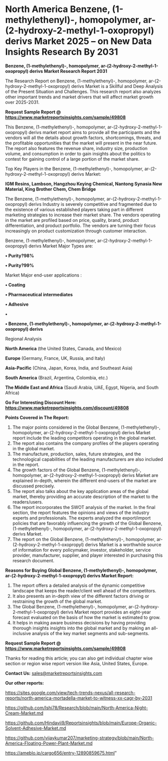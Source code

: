 # North America Benzene, (1-methylethenyl)-, homopolymer, ar-(2-hydroxy-2-methyl-1-oxopropyl) derivs Market 2025 – on New Data Insights Research By 2031

<strong>Benzene, (1-methylethenyl)-, homopolymer, ar-(2-hydroxy-2-methyl-1-oxopropyl) derivs Market Research Report 2031</strong>

The Research Report on Benzene, (1-methylethenyl)-, homopolymer, ar-(2-hydroxy-2-methyl-1-oxopropyl) derivs Market is a Skillful and Deep Analysis of the Present Situation and Challenges. This research report also analyzes other important trends and market drivers that will affect market growth over 2025-2031.

<strong>Request Sample Report @ <a href=https://www.marketreportsinsights.com/sample/49808>https://www.marketreportsinsights.com/sample/49808</a></strong>

This Benzene, (1-methylethenyl)-, homopolymer, ar-(2-hydroxy-2-methyl-1-oxopropyl) derivs market report aims to provide all the participants and the vendors will all the details about growth factors, shortcomings, threats, and the profitable opportunities that the market will present in the near future. The report also features the revenue share, industry size, production volume, and consumption in order to gain insights about the politics to contest for gaining control of a large portion of the market share.

Top Key Players in the Benzene, (1-methylethenyl)-, homopolymer, ar-(2-hydroxy-2-methyl-1-oxopropyl) derivs Market:

<strong>IGM Resins, Lambson, Hangzhou Keying Chemical, Nantong Synasia New Material, King Brother Chem, Chem Bridge</strong>

The Benzene, (1-methylethenyl)-, homopolymer, ar-(2-hydroxy-2-methyl-1-oxopropyl) derivs Industry is severely competitive and fragmented due to the existence of various established players taking part in different marketing strategies to increase their market share. The vendors operating in the market are profiled based on price, quality, brand, product differentiation, and product portfolio. The vendors are turning their focus increasingly on product customization through customer interaction.

Benzene, (1-methylethenyl)-, homopolymer, ar-(2-hydroxy-2-methyl-1-oxopropyl) derivs Market Major Types are:

<strong>•  Purity?98%

•  Purity?99%</strong>

Market Major end-user applications :

<strong>•  Coating

•  Pharmaceutical intermediates

•  Adhesive

•  

•  Benzene, (1-methylethenyl)-, homopolymer, ar-(2-hydroxy-2-methyl-1-oxopropyl) derivs</strong>

Regional Analysis

</u><strong><b>North America</b></strong> (the United States, Canada, and Mexico)

<strong><b>Europe </b></strong>(Germany, France, UK, Russia, and Italy)

<strong><b>Asia-Pacific</b></strong> (China, Japan, Korea, India, and Southeast Asia)

<strong><b>South America</b></strong> (Brazil, Argentina, Colombia, etc.)

<strong><b>The Middle East and Africa</b></strong> (Saudi Arabia, UAE, Egypt, Nigeria, and South Africa)

<strong>Go For Interesting Discount Here: <a href=https://www.marketreportsinsights.com/discount/49808>https://www.marketreportsinsights.com/discount/49808</a></strong>

<strong>Points Covered in The Report:</strong>
<ol>
  <li>The major points considered in the Global Benzene, (1-methylethenyl)-, homopolymer, ar-(2-hydroxy-2-methyl-1-oxopropyl) derivs Market report include the leading competitors operating in the global market.</li>
  <li>The report also contains the company profiles of the players operating in the global market.</li>
  <li>The manufacture, production, sales, future strategies, and the technological capabilities of the leading manufacturers are also included in the report.</li>
  <li>The growth factors of the Global Benzene, (1-methylethenyl)-, homopolymer, ar-(2-hydroxy-2-methyl-1-oxopropyl) derivs Market are explained in-depth, wherein the different end-users of the market are discussed precisely.</li>
  <li>The report also talks about the key application areas of the global market, thereby providing an accurate description of the market to the readers/users.</li>
  <li>The report incorporates the SWOT analysis of the market. In the final section, the report features the opinions and views of the industry experts and professionals. The experts analyzed the export/import policies that are favorably influencing the growth of the Global Benzene, (1-methylethenyl)-, homopolymer, ar-(2-hydroxy-2-methyl-1-oxopropyl) derivs Market.</li>
  <li>The report on the Global Benzene, (1-methylethenyl)-, homopolymer, ar-(2-hydroxy-2-methyl-1-oxopropyl) derivs Market is a worthwhile source of information for every policymaker, investor, stakeholder, service provider, manufacturer, supplier, and player interested in purchasing this research document.</li>
</ol>
<strong>Reasons for Buying Global Benzene, (1-methylethenyl)-, homopolymer, ar-(2-hydroxy-2-methyl-1-oxopropyl) derivs Market Report:</strong>

<ol>
  <li>The report offers a detailed analysis of the dynamic competitive landscape that keeps the reader/client well ahead of the competitors.</li>
  <li>It also presents an in-depth view of the different factors driving or restraining the growth of the global market.</li>
  <li>The Global Benzene, (1-methylethenyl)-, homopolymer, ar-(2-hydroxy-2-methyl-1-oxopropyl) derivs Market report provides an eight-year forecast evaluated on the basis of how the market is estimated to grow.</li>
  <li>It helps in making aware business decisions by having providing thorough insights insights into the global market and by making an all-inclusive analysis of the key market segments and sub-segments.</li>
</ol>
<strong>Request Sample Report @ <a href=https://www.marketreportsinsights.com/sample/49808>https://www.marketreportsinsights.com/sample/49808</a></strong>


Thanks for reading this article; you can also get individual chapter wise section or region wise report version like Asia, United States, Europe.

<strong>Contact Us:</strong>
sales@marketreportsinsights.com

<strong>Our other reports:</strong>

<a href=https://sites.google.com/view/tech-trends-nexus/all-research-reports/north-america-mortadella-market-to-witness-xx-cagr-by-2031>https://sites.google.com/view/tech-trends-nexus/all-research-reports/north-america-mortadella-market-to-witness-xx-cagr-by-2031</a>

<a href=https://github.com/Ishi78/Research/blob/main/North-America-Night-Cream-Market.md>https://github.com/Ishi78/Research/blob/main/North-America-Night-Cream-Market.md</a>

<a href=https://github.com/Hindavii9/Reportsinsights/blob/main/Europe-Organic-Solvent-Adhesive-Market.md>https://github.com/Hindavii9/Reportsinsights/blob/main/Europe-Organic-Solvent-Adhesive-Market.md</a>

<a href=https://github.com/vijaykumar207/marketing-strategy/blob/main/North-America-Floating-Power-Plant-Market.md>https://github.com/vijaykumar207/marketing-strategy/blob/main/North-America-Floating-Power-Plant-Market.md</a>

<a href=https://ameblo.jp/cargo656/entry-12890859675.html>https://ameblo.jp/cargo656/entry-12890859675.html</a>"
